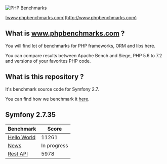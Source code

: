 ![PHP Benchmarks](http://www.phpbenchmarks.com/images/logo_github.png)

[www.phpbenchmarks.com](http://www.phpbenchmarks.com)

## What is www.phpbenchmarks.com ?

You will find lot of benchmarks for PHP frameworks, ORM and libs here.

You can compare results between Apache Bench and Siege, PHP 5.6 to 7.2 and versions of your favorites PHP code.

## What is this repository ?

It's benchmark source code for Symfony 2.7.

You can find how we benchmark it [here](http://www.phpbenchmarks.com/en/benchmark-protocol).

## Symfony 2.7.35

Benchmark | Score
--------- | ------
[Hello World](http://www.phpbenchmarks.com/en/benchmark/apache-bench/php-7.1/symfony-2.7.html) | 11261
[News](http://www.phpbenchmarks.com/en/benchmark/apache-bench/php-7.1/symfony-2.7.html) | In progress
[Rest API](http://www.phpbenchmarks.com/en/benchmark/apache-bench/php-7.1/symfony-2.7.html) | 5978
